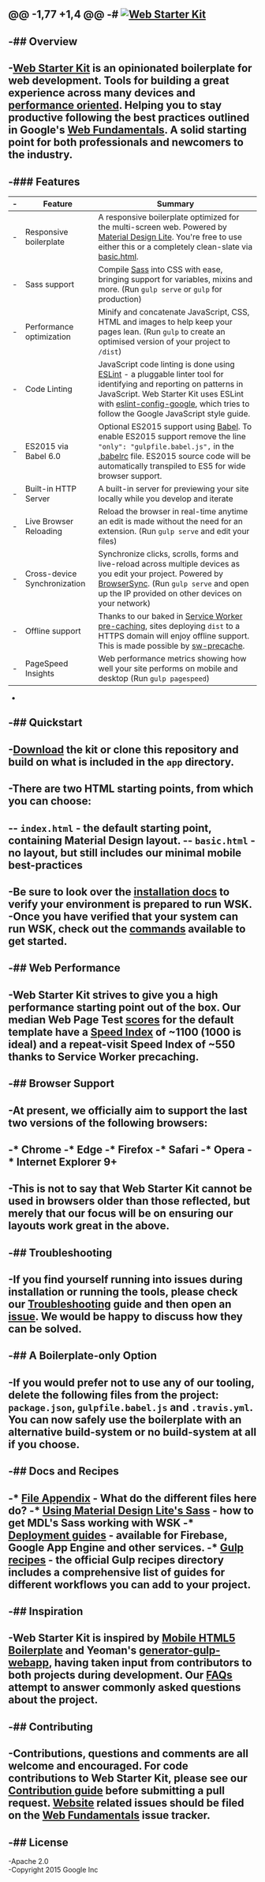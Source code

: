 @@ -1,77 +1,4 @@
-# [![Web Starter Kit](https://cloud.githubusercontent.com/assets/110953/11445049/f05512ba-9520-11e5-8fdb-8c8eb5f690d0.jpg)](https://github.com/google/web-starter-kit/releases/latest)
-
-## Overview
-
-[Web Starter Kit](https://developers.google.com/web/tools/starter-kit/) is an opinionated boilerplate for web development. Tools for building a great experience across many devices and [performance oriented](#web-performance). Helping you to stay productive following the best practices outlined in Google's [Web Fundamentals](https://developers.google.com/web/fundamentals/). A solid starting point for both professionals and newcomers to the industry.
-
-### Features
-
-| Feature                                | Summary                                                                                                                                                                                                                                                     |
-|----------------------------------------|-------------------------------------------------------------------------------------------------------------------------------------------------------------------------------------------------------------------------------------------------------------|
-| Responsive boilerplate | A responsive boilerplate optimized for the multi-screen web. Powered by [Material Design Lite](http://getmdl.io).  You're free to use either this or a completely clean-slate  via [basic.html](https://github.com/google/web-starter-kit/blob/master/app/basic.html).                          |
-| Sass support                           | Compile [Sass](http://sass-lang.com/) into CSS with ease, bringing support for variables, mixins and more. (Run `gulp serve` or `gulp` for production)                                                                                                      |
-| Performance optimization               | Minify and concatenate JavaScript, CSS, HTML and images to help keep your pages lean. (Run `gulp` to create an optimised version of your project to `/dist`)                                                                                                |
-| Code Linting               | JavaScript code linting is done using [ESLint](http://eslint.org) - a pluggable linter tool for identifying and reporting on patterns in JavaScript. Web Starter Kit uses ESLint with [eslint-config-google](https://github.com/google/eslint-config-google), which tries to follow the Google JavaScript style guide.                                                                                                |
-| ES2015 via Babel 6.0                   | Optional ES2015 support using [Babel](https://babeljs.io/). To enable ES2015 support remove the line `"only": "gulpfile.babel.js",` in the [.babelrc](.babelrc) file. ES2015 source code will be automatically transpiled to ES5 for wide browser support.  |
-| Built-in HTTP Server                   | A built-in server for previewing your site locally while you develop and iterate                                                                                                                                                                            |
-| Live Browser Reloading                 | Reload the browser in real-time anytime an edit is made without the need for an extension. (Run `gulp serve` and edit your files)                                                                                                                           |
-| Cross-device Synchronization           | Synchronize clicks, scrolls, forms and live-reload across multiple devices as you edit your project. Powered by [BrowserSync](http://browsersync.io). (Run `gulp serve` and open up the IP provided on other devices on your network)                       |
-| Offline support                     | Thanks to our baked in [Service Worker](http://www.html5rocks.com/en/tutorials/service-worker/introduction/) [pre-caching](https://github.com/google/web-starter-kit/blob/master/gulpfile.babel.js#L226), sites deploying `dist` to a HTTPS domain will enjoy offline support. This is made possible by [sw-precache](https://github.com/GoogleChrome/sw-precache/).                                                                                                                                              |
-| PageSpeed Insights                     | Web performance metrics showing how well your site performs on mobile and desktop (Run `gulp pagespeed`)                                                                                                                                                    |
-
-## Quickstart
-
-[Download](https://github.com/google/web-starter-kit/releases/latest) the kit or clone this repository and build on what is included in the `app` directory.
-
-There are two HTML starting points, from which you can choose:
-
-- `index.html` - the default starting point, containing Material Design layout.
-- `basic.html` - no layout, but still includes our minimal mobile best-practices
-
-Be sure to look over the [installation docs](docs/install.md) to verify your environment is prepared to run WSK.
-Once you have verified that your system can run WSK, check out the [commands](docs/commands.md) available to get started.
-
-## Web Performance
-
-Web Starter Kit strives to give you a high performance starting point out of the box. Our median Web Page Test [scores](http://www.webpagetest.org/result/151201_VW_XYC/) for the default template have a [Speed Index](https://sites.google.com/a/webpagetest.org/docs/using-webpagetest/metrics/speed-index) of ~1100 (1000 is ideal) and a repeat-visit Speed Index of ~550 thanks to Service Worker precaching.
-
-## Browser Support
-
-At present, we officially aim to support the last two versions of the following browsers:
-
-* Chrome
-* Edge
-* Firefox
-* Safari
-* Opera
-* Internet Explorer 9+
-
-This is not to say that Web Starter Kit cannot be used in browsers older than those reflected, but merely that our focus will be on ensuring our layouts work great in the above.
-
-## Troubleshooting
-
-If you find yourself running into issues during installation or running the tools, please check our [Troubleshooting](https://github.com/google/web-starter-kit/wiki/Troubleshooting) guide and then open an [issue](https://github.com/google/web-starter-kit/issues). We would be happy to discuss how they can be solved.
-
-## A Boilerplate-only Option
-
-If you would prefer not to use any of our tooling, delete the following files from the project: `package.json`, `gulpfile.babel.js` and `.travis.yml`. You can now safely use the boilerplate with an alternative build-system or no build-system at all if you choose.
-
-## Docs and Recipes
-
-* [File Appendix](https://github.com/google/web-starter-kit/blob/master/docs/file-appendix.md) - What do the different files here do?
-* [Using Material Design Lite's Sass](https://github.com/google/web-starter-kit/blob/master/docs/mdl-sass.md) - how to get MDL's Sass working with WSK
-* [Deployment guides](https://github.com/google/web-starter-kit/blob/master/docs/deploy.md) - available for Firebase, Google App Engine and other services.
-* [Gulp recipes](https://github.com/gulpjs/gulp/tree/master/docs/recipes) - the official Gulp recipes directory includes a comprehensive list of guides for different workflows you can add to your project.
-
-## Inspiration
-
-Web Starter Kit is inspired by [Mobile HTML5 Boilerplate](https://html5boilerplate.com/mobile/) and Yeoman's [generator-gulp-webapp](https://github.com/yeoman/generator-webapp), having taken input from contributors to both projects during development. Our [FAQs](https://github.com/google/web-starter-kit/wiki/FAQ) attempt to answer commonly asked questions about the project.
-
-## Contributing
-
-Contributions, questions and comments are all welcome and encouraged. For code contributions to Web Starter Kit, please see our [Contribution guide](CONTRIBUTING.md) before submitting a pull request. [Website](https://developers.google.com/web/tools/starter-kit/) related issues should be filed on the [Web Fundamentals](https://github.com/google/WebFundamentals/issues/new) issue tracker.
-
-## License
-
-Apache 2.0  
-Copyright 2015 Google Inc
